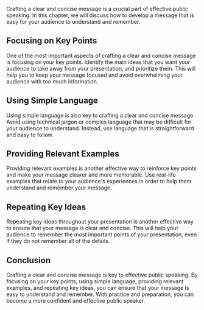 
Crafting a clear and concise message is a crucial part of effective public speaking. In this chapter, we will discuss how to develop a message that is easy for your audience to understand and remember.

Focusing on Key Points
----------------------

One of the most important aspects of crafting a clear and concise message is focusing on your key points. Identify the main ideas that you want your audience to take away from your presentation, and prioritize them. This will help you to keep your message focused and avoid overwhelming your audience with too much information.

Using Simple Language
---------------------

Using simple language is also key to crafting a clear and concise message. Avoid using technical jargon or complex language that may be difficult for your audience to understand. Instead, use language that is straightforward and easy to follow.

Providing Relevant Examples
---------------------------

Providing relevant examples is another effective way to reinforce key points and make your message clearer and more memorable. Use real-life examples that relate to your audience's experiences in order to help them understand and remember your message.

Repeating Key Ideas
-------------------

Repeating key ideas throughout your presentation is another effective way to ensure that your message is clear and concise. This will help your audience to remember the most important points of your presentation, even if they do not remember all of the details.

Conclusion
----------

Crafting a clear and concise message is key to effective public speaking. By focusing on your key points, using simple language, providing relevant examples, and repeating key ideas, you can ensure that your message is easy to understand and remember. With practice and preparation, you can become a more confident and effective public speaker.
